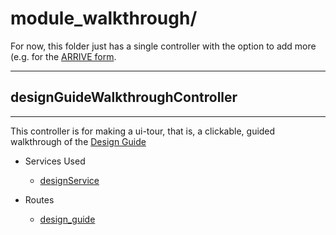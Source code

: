 # module_walkthrough/

For now, this folder just has a single controller with the option to add more (e.g. for the [ARRIVE form](../routes.js#reportsupplement).

----------
## designGuideWalkthroughController
----------
This controller is for making a ui-tour, that is, a clickable, guided walkthrough of the [Design Guide](../routes.js#design_guide)

* Services Used
    * [designService](./module_designguide#designService)

* Routes
    * [design_guide](../routes.js#design_guide)
